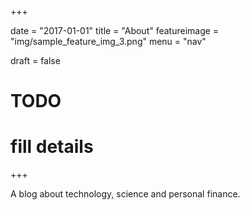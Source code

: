 +++

date = "2017-01-01"
title = "About"
featureimage = "img/sample_feature_img_3.png"
menu = "nav"

draft = false

# TODO
# fill details
+++

A blog about technology, science and personal finance.
